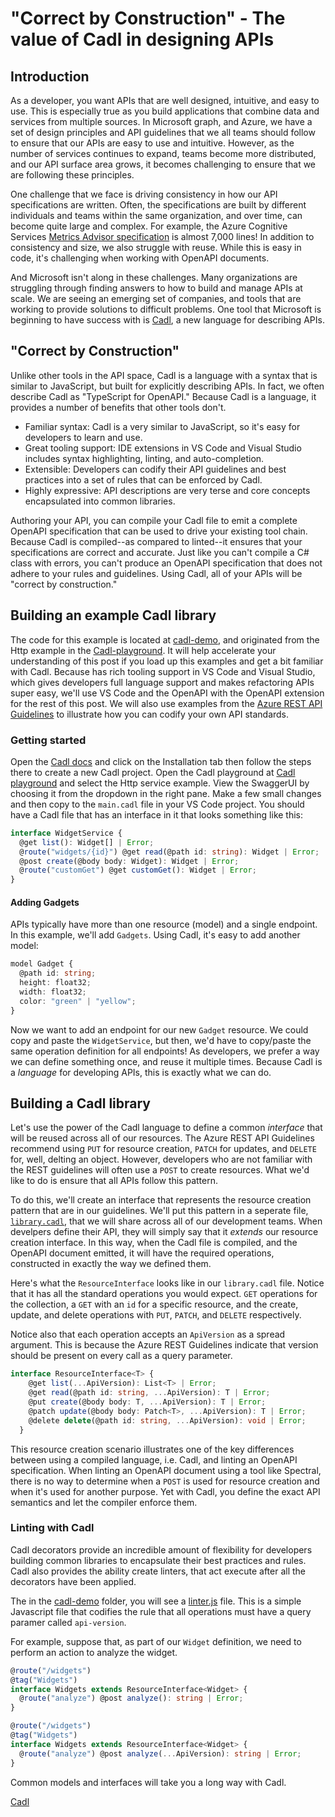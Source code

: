 # "Correct by Construction" - The value of Cadl in designing APIs

<!-- cspell:ignore cadl -->
## Introduction

As a developer, you want APIs that are well designed, intuitive, and easy to use. This is especially true as you build applications that combine data and services from multiple sources. In Microsoft graph, and Azure, we have a set of design principles and API guidelines that we all teams should follow to ensure that our APIs are easy to use and intuitive. However, as the number of services continues to expand, teams become more distributed, and our API surface area grows, it becomes challenging to ensure that we are following these principles.

One challenge that we face is driving consistency in how our API specifications are written. Often, the specifications are built by different individuals and teams within the same organization, and over time, can become quite large and complex. For example, the Azure Cognitive Services [Metrics Advisor specification](https://github.com/Azure/azure-rest-api-specs/blob/main/specification/cognitiveservices/data-plane/MetricsAdvisor/stable/v1.0/MetricsAdvisor.json) is almost 7,000 lines! In addition to consistency and size, we also struggle with reuse. While this is easy in code, it's challenging when working with OpenAPI documents.

And Microsoft isn't along in these challenges. Many organizations are struggling through finding answers to how to build and manage APIs at scale. We are seeing an emerging set of companies, and tools that are working to provide solutions to difficult problems. One tool that Microsoft is beginning to have success with is [Cadl](https://microsoft.github.io/cadl/), a new language for describing APIs.

## "Correct by Construction"

Unlike other tools in the API space, Cadl is a language with a syntax that is similar to JavaScript, but built for explicitly describing APIs. In fact, we often describe Cadl as "TypeScript for OpenAPI." Because Cadl is a language, it provides a number of benefits that other tools don't.

* Familiar syntax: Cadl is a very similar to JavaScript, so it's easy for developers to learn and use.
* Great tooling support: IDE extensions in VS Code and Visual Studio includes syntax highlighting, linting, and auto-completion.
* Extensible: Developers can codify their API guidelines and best practices into a set of rules that can be enforced by Cadl.
* Highly expressive: API descriptions are very terse and core concepts encapsulated into common libraries.

Authoring your API, you can compile your Cadl file to emit a complete OpenAPI specification that can be used to drive your existing tool chain. Because Cadl is compiled--as compared to linted--it ensures that your specifications are correct and accurate. Just like you can't compile a C# class with errors, you can't produce an OpenAPI specification that does not adhere to your rules and guidelines. Using Cadl, all of your APIs will be "correct by construction."

## Building an example Cadl library

The code for this example is located at [cadl-demo](https://github.com/APIPatterns/cadl-demo), and originated from the Http example in the [Cadl-playground](https://aka.ms/trycadl). It will help accelerate your understanding of this post if you load up this examples and get a bit familiar with Cadl. Because has rich tooling support in VS Code and Visual Studio, which gives developers full language support and makes refactoring APIs super easy, we'll use VS Code and the OpenAPI with the OpenAPI extension for the rest of this post. We will also use examples from the [Azure REST API Guidelines](https://aka.ms/azapi/guidelines) to illustrate how you can codify your own API standards.

### Getting started

Open the [Cadl docs](https://aka.ms/cadl) and click on the Installation tab then follow the steps there to create a new Cadl project. Open the Cadl playground at [Cadl playground](https://aka.ms/trycadl) and select the Http service example. View the SwaggerUI by choosing it from the dropdown in the right pane. Make a few small changes and then copy to the `main.cadl` file in your VS Code project. You should have a Cadl file that has an interface in it that looks something like this:

```typescript
interface WidgetService {
  @get list(): Widget[] | Error;
  @route("widgets/{id}") @get read(@path id: string): Widget | Error;
  @post create(@body body: Widget): Widget | Error;
  @route("customGet") @get customGet(): Widget | Error;
}
```

#### Adding Gadgets

APIs typically have more than one resource (model) and a single endpoint. In this example, we'll add `Gadgets`. Using Cadl, it's easy to add another model:

```typescript
model Gadget {
  @path id: string;
  height: float32;
  width: float32;
  color: "green" | "yellow";
}
```

Now we want to add an endpoint for our new `Gadget` resource. We could copy and paste the `WidgetService`, but then, we'd have to copy/paste the same operation definition for all endpoints! As developers, we prefer a way we can define something once, and reuse it multiple times. Because Cadl is a *language* for developing APIs, this is exactly what we can do.

## Building a Cadl library

Let's use the power of the Cadl language to define a common *interface* that will be reused across all of our resources. The Azure REST API Guidelines recommend using `PUT` for resource creation, `PATCH` for updates, and `DELETE` for, well, delting an object. However, developers who are not familiar with the REST guidelines will often use a `POST` to create resources. What we'd like to do is ensure that all APIs follow this pattern. 

To do this, we'll create an interface that represents the resource creation pattern that are in our guidelines. We'll put this pattern in a seperate file, [`library.cadl`](https://github.com/APIPatterns/cadl-demo/blob/main/library.cadl), that we will share across all of our development teams. When develpers define their API, they will simply say that it *extends* our resource creation interface. In this way, when the Cadl file is compiled, and the OpenAPI document emitted, it will have the required operations, constructed in exactly the way we defined them. 

Here's what the `ResourceInterface` looks like in our `library.cadl` file. Notice that it has all the standard operations you would expect. `GET` operations for the collection, a `GET` with an `id` for a specific resource, and the create, update, and delete operations with `PUT`, `PATCH`, and `DELETE` respectively. 

Notice also that each operation accepts an `ApiVersion` as a spread argument. This is because the Azure REST Guidelines indicate that version should be present on every call as a query parameter. 

```typescript
interface ResourceInterface<T> {
    @get list(...ApiVersion): List<T> | Error;
    @get read(@path id: string, ...ApiVersion): T | Error;
    @put create(@body body: T, ...ApiVersion): T | Error;
    @patch update(@body body: Patch<T>, ...ApiVersion): T | Error;
    @delete delete(@path id: string, ...ApiVersion): void | Error;
  }
```

This resource creation scenario illustrates one of the key differences between using a compiled language, i.e. Cadl, and linting an OpenAPI specification. When linting an OpenAPI document using a tool like Spectral, there is no way to determine when a `POST` is used for resource creation and when it's used for another purpose. Yet with Cadl, you define the exact API semantics and let the compiler enforce them. 

### Linting with Cadl
Cadl decorators provide an incredible amount of flexibility for developers building common libraries to encapsulate their best practices and rules. Cadl also provides the ability create linters, that act execute after all the decorators have been applied.

The in the [cadl-demo](https://github.com/APIPatterns/cadl-demo) folder, you will see a [linter.js](https://github.com/APIPatterns/cadl-demo/linter.js) file. This is a simple Javascript file that codifies the rule that all operations must have a query paramer called `api-version`.

For example, suppose that, as part of our `Widget` definition, we need to perform an action to analyze the widget. 

```typescript
@route("/widgets")
@tag("Widgets")
interface Widgets extends ResourceInterface<Widget> {
  @route("analyze") @post analyze(): string | Error;
}
```

```typescript
@route("/widgets")
@tag("Widgets")
interface Widgets extends ResourceInterface<Widget> {
  @route("analyze") @post analyze(...ApiVersion): string | Error;
}
```

Common models and interfaces will take you a long way with Cadl.

[Cadl](https://microsoft.github.io/cadl)
